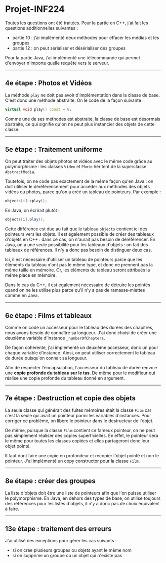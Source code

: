 # Projet-INF224


Toutes les questions ont été traitées.
Pour la partie en C++, j'ai fait les questions additionnelles suivantes :
- partie 10 : j'ai implémenté deux méthodes pour effacer les médias et les groupes
- partie 12 : on peut sérialiser et désérialiser des groupes

Pour la partie Java, j'ai implémenté une télécommande qui permet d'envoyer n'importe quelle requête vers le serveur.

---

## 4e étape : Photos et Vidéos

La méthode `play` ne doit pas avoir d'implémentation dans la classe de base. C'est donc une méthode abstraite. On le code de la façon suivante :

```cpp
virtual void play() const = 0;
```

Comme une de ses méthodes est abstraite, la classe de base est désormais abstraite, ce qui signifie qu'on ne peut plus instancier des objets de cette classe.

---

## 5e étape : Traitement uniforme

On peut traiter des objets photos et vidéos avec le même code grâce au polymorphisme : les classes `Video` et `Photo` héritent de la superclasse `AbstractMedia`.

Toutefois, on ne code pas exactement de la même façon qu'en Java : on doit utiliser le déréférencement pour accéder aux méthodes des objets vidéos ou photos, parce qu'on a créé un tableau de pointeurs. Par exemple :

```cpp
objects[i]->play();
```

En Java, on écrirait plutôt :

```java
objects[i].play();
```

Cette différence est due au fait que le tableau `objects` contient ici des pointeurs vers les objets. Il est également possible de créer des tableaux d'objets en C++ : dans ce cas, on n'aurait pas besoin de déréférencer. En Java, on a une seule possibilité pour les tableaux d'objets : on fait des tableaux de références. Il n'y a donc pas besoin de distinguer deux cas.

Ici, il est nécessaire d'utiliser un tableau de pointeurs parce que les éléments du tableau n'ont pas le même type, et donc ne prennent pas la même taille en mémoire. Or, les éléments du tableau seront attribués la même place en mémoire.

Dans le cas du C++, il est également nécessaire de détruire les pointés quand on ne les utilise plus parce qu'il n'y a pas de ramasse-miettes comme en Java.

---

## 6e étape : Films et tableaux

Comme on code un accesseur pour le tableau des durées des chapitres, nous avons besoin de connaître sa longueur. J'ai donc choisi de créer une deuxième variable d'instance `_numberOfChapters`.

De façon cohérente, j'ai implémenté un deuxième accesseur, donc un pour chaque variable d'instance. Ainsi, on peut utiliser correctement le tableau de durée puisqu'on connait sa longueur.

Afin de respecter l'encapsulation, l'accesseur du tableau de durée renvoie une **copie profonde du tableau sur le tas**.
De même pour le modifieur qui réalise une copie profonde du tableau donné en argument.

---

## 7e étape : Destruction et copie des objets

La seule classe qui générait des fuites mémoires était la classe `Film` car c'est la seule qui avait un pointeur parmi les variables d'instances. Pour corriger ce problème, on libère le pointeur dans le destructeur de l'objet.

De même, puisque la classe `Film` contient ce fameux pointeur, on ne peut pas simplement réaliser des copies superficielles. En effet, le pointeur sera le même pour toutes les classes copiées  et elles partageront donc leur objet pointé. 

Il faut dont faire une copie en profondeur et recopier l'objet pointé et non le pointeur. J'ai implémenté un copy constructor pour la classe `Film`.

---

## 8e étape : créer des groupes

La liste d'objets doit être une liste de pointeurs afin que l'on puisse utiliser le polymorphisme. En Java, en dehors des types de base, on utilise toujours des références pour les listes d'objets, il n'y a donc pas de choix équivalent à faire.

---

## 13e étape : traitement des erreurs

J'ai utilisé des exceptions pour gérer les cas suivants :
- si on crée plusieurs groupes ou objets ayant le même nom
- si on supprime un groupe ou un objet qui n'existe pas 

